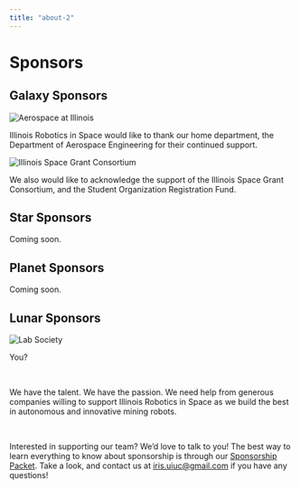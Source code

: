 ```yaml
---
title: "about-2"
---
```


# Sponsors

## Galaxy Sponsors

![Aerospace at Illinois](https://iris.ae.illinois.edu/files/2018/09/AeroLogo.png "Aerospace at Illinois")

Illinois Robotics in Space would like to thank our home department, the Department of Aerospace Engineering for their continued support.

![Illinois Space Grant Consortium](https://iris.ae.illinois.edu/files/2018/09/ISGC.png "Illinois Space Grant Consortium")

<!-- ![Funded by SORF](https://iris.ae.illinois.edu/files/2015/10/SorfLogo_rztquf-300x145.jpg"Funded by SORF") -->

We also would like to acknowledge the support of the Illinois Space Grant Consortium, and the Student Organization Registration Fund.

## Star Sponsors

Coming soon.

## Planet Sponsors

Coming soon.

## Lunar Sponsors

![Lab Society](https://iris.ae.illinois.edu/files/2018/12/LS-Horizontal-300x75.png "Lab Society")

<!-- ![FMW Fasteners](https://iris.ae.illinois.edu/files/2019/04/fmwlogo.png"FMW Fasteners") -->

You?

&nbsp;

We have the talent. We have the passion. We need help from generous companies willing to support Illinois Robotics in Space as we build the best in autonomous and innovative mining robots.

&nbsp;

Interested in supporting our team? We’d love to talk to you! The best way to learn everything to know about sponsorship is through our [Sponsorship Packet](https://iris.ae.illinois.edu/files/2018/10/IRIS-Sponsorship-Packet-2018-2019-10_16_18.pdf). Take a look, and contact us at [iris.uiuc@gmail.com](mailto:iris.uiuc@gmail.com) if you have any questions!
